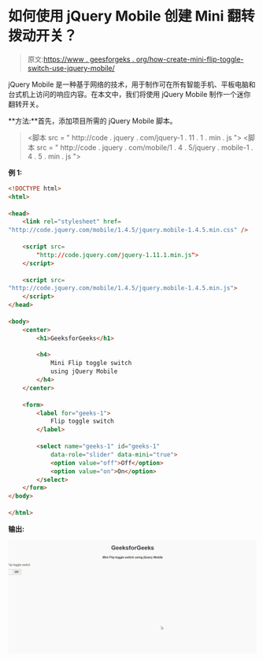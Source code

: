 # 如何使用 jQuery Mobile 创建 Mini 翻转拨动开关？

> 原文:[https://www . geesforgeks . org/how-create-mini-flip-toggle-switch-use-jquery-mobile/](https://www.geeksforgeeks.org/how-to-create-mini-flip-toggle-switch-using-jquery-mobile/)

jQuery Mobile 是一种基于网络的技术，用于制作可在所有智能手机、平板电脑和台式机上访问的响应内容。在本文中，我们将使用 jQuery Mobile 制作一个迷你翻转开关。

**方法:**首先，添加项目所需的 jQuery Mobile 脚本。

> <link rel="”stylesheet”" href="”http://code.jquery.com/mobile/1.4.5/jquery.mobile-1.4.5.min.css”">
> <脚本 src = " http://code . jquery . com/jquery-1 . 11 . 1 . min . js "></脚本>
> <脚本 src = " http://code . jquery . com/mobile/1 . 4 . 5/jquery . mobile-1 . 4 . 5 . min . js "></脚本>

**例 1:**

```html
<!DOCTYPE html>
<html>

<head>
    <link rel="stylesheet" href=
"http://code.jquery.com/mobile/1.4.5/jquery.mobile-1.4.5.min.css" />

    <script src=
        "http://code.jquery.com/jquery-1.11.1.min.js">
    </script>

    <script src=
"http://code.jquery.com/mobile/1.4.5/jquery.mobile-1.4.5.min.js">
    </script>
</head>

<body>
    <center>
        <h1>GeeksforGeeks</h1>

        <h4>
            Mini Flip toggle switch 
            using jQuery Mobile
        </h4>
    </center>

    <form>
        <label for="geeks-1">
            Flip toggle switch
        </label>

        <select name="geeks-1" id="geeks-1" 
            data-role="slider" data-mini="true">
            <option value="off">Off</option>
            <option value="on">On</option>
        </select>
    </form>
</body>

</html>
```

**输出:**

![](img/558ac48e38363dc11a06941e57bff205.png)